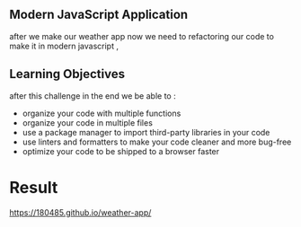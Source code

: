 ## Modern JavaScript Application

after we make our weather app now we need to refactoring our code to make it in modern javascript , 


## Learning Objectives
after this  challenge in the end we be able to :

 * organize your code with multiple functions
 * organize your code in multiple files
 * use a package manager to import third-party libraries in your code
 * use linters and formatters to make your code cleaner and more bug-free
 * optimize your code to be shipped to a browser faster


# Result
https://180485.github.io/weather-app/
